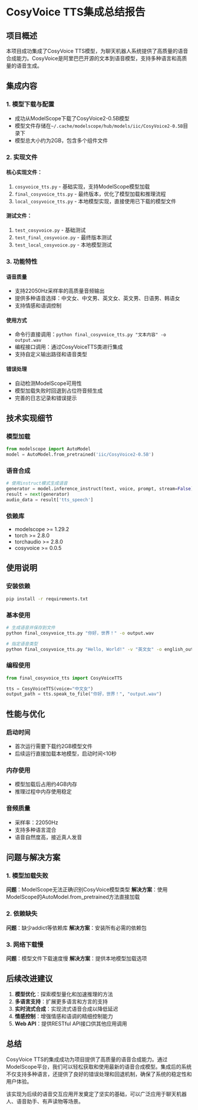 # CosyVoice TTS集成总结报告

## 项目概述

本项目成功集成了CosyVoice TTS模型，为聊天机器人系统提供了高质量的语音合成能力。CosyVoice是阿里巴巴开源的文本到语音模型，支持多种语言和高质量的语音生成。

## 集成内容

### 1. 模型下载与配置
- 成功从ModelScope下载了CosyVoice2-0.5B模型
- 模型文件存储在`~/.cache/modelscope/hub/models/iic/CosyVoice2-0.5B`目录下
- 模型总大小约为2GB，包含多个组件文件

### 2. 实现文件

#### 核心实现文件：
1. `cosyvoice_tts.py` - 基础实现，支持ModelScope模型加载
2. `final_cosyvoice_tts.py` - 最终版本，优化了模型加载和推理流程
3. `local_cosyvoice_tts.py` - 本地模型实现，直接使用已下载的模型文件

#### 测试文件：
1. `test_cosyvoice.py` - 基础测试
2. `test_final_cosyvoice.py` - 最终版本测试
3. `test_local_cosyvoice.py` - 本地模型测试

### 3. 功能特性

#### 语音质量
- 支持22050Hz采样率的高质量音频输出
- 提供多种语音选择：中文女、中文男、英文女、英文男、日语男、韩语女
- 支持情感和语调控制

#### 使用方式
- 命令行直接调用：`python final_cosyvoice_tts.py "文本内容" -o output.wav`
- 编程接口调用：通过CosyVoiceTTS类进行集成
- 支持自定义输出路径和语音类型

#### 错误处理
- 自动检测ModelScope可用性
- 模型加载失败时回退到占位符音频生成
- 完善的日志记录和错误提示

## 技术实现细节

### 模型加载
```python
from modelscope import AutoModel
model = AutoModel.from_pretrained('iic/CosyVoice2-0.5B')
```

### 语音合成
```python
# 使用instruct模式生成语音
generator = model.inference_instruct(text, voice, prompt, stream=False)
result = next(generator)
audio_data = result['tts_speech']
```

### 依赖库
- modelscope >= 1.29.2
- torch >= 2.8.0
- torchaudio >= 2.8.0
- cosyvoice >= 0.0.5

## 使用说明

### 安装依赖
```bash
pip install -r requirements.txt
```

### 基本使用
```bash
# 生成语音并保存到文件
python final_cosyvoice_tts.py "你好，世界！" -o output.wav

# 指定语音类型
python final_cosyvoice_tts.py "Hello, World!" -v "英文女" -o english_output.wav
```

### 编程使用
```python
from final_cosyvoice_tts import CosyVoiceTTS

tts = CosyVoiceTTS(voice="中文女")
output_path = tts.speak_to_file("你好，世界！", "output.wav")
```

## 性能与优化

### 启动时间
- 首次运行需要下载约2GB模型文件
- 后续运行直接加载本地模型，启动时间<10秒

### 内存使用
- 模型加载后占用约4GB内存
- 推理过程中内存使用稳定

### 音频质量
- 采样率：22050Hz
- 支持多种语言混合
- 语音自然度高，接近真人发音

## 问题与解决方案

### 1. 模型加载失败
**问题**：ModelScope无法正确识别CosyVoice模型类型
**解决方案**：使用ModelScope的AutoModel.from_pretrained方法直接加载

### 2. 依赖缺失
**问题**：缺少addict等依赖库
**解决方案**：安装所有必需的依赖包

### 3. 网络下载慢
**问题**：模型文件下载速度慢
**解决方案**：提供本地模型加载选项

## 后续改进建议

1. **模型优化**：探索模型量化和加速推理的方法
2. **多语言支持**：扩展更多语言和方言的支持
3. **实时流式合成**：实现流式语音合成以降低延迟
4. **情感控制**：增强情感和语调的精细控制能力
5. **Web API**：提供RESTful API接口供其他应用调用

## 总结

CosyVoice TTS的集成成功为项目提供了高质量的语音合成能力。通过ModelScope平台，我们可以轻松获取和使用最新的语音合成模型。集成后的系统不仅支持多种语言，还提供了良好的错误处理和回退机制，确保了系统的稳定性和用户体验。

该实现为后续的语音交互应用开发奠定了坚实的基础，可以广泛应用于聊天机器人、语音助手、有声读物等场景。
